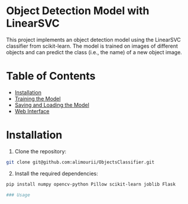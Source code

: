 
# Object Detection Model with LinearSVC

This project implements an object detection model using the LinearSVC classifier from scikit-learn.
The model is trained on images of different objects and can predict the class (i.e., the name) of a new object image.

# Table of Contents
- [Installation](Installation)
- [Training the Model](Training-the-Model)
- [Saving and Loading the Model](Saving-and-Loading-the-Model)
- [Web Interface](Web-Interface)

# Installation
1. Clone the repository:
```bash
git clone git@github.com:alimourii/ObjectsClassifier.git
```
2. Install the required dependencies:
```bash
pip install numpy opencv-python Pillow scikit-learn joblib Flask

### Usage
